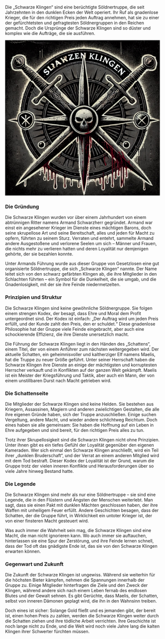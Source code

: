 Die „Schwarze Klingen“ sind eine berüchtigte Söldnertruppe, die seit Jahrzehnten in den dunklen Ecken der Welt operiert. Ihr Ruf als gnadenlose Krieger, die für den richtigen Preis jeden Auftrag annehmen, hat sie zu einer der gefürchtetsten und gefragtesten Söldnergruppen in den Reichen gemacht. Doch die Ursprünge der Schwarze Klingen sind so düster und komplex wie die Aufträge, die sie ausführen.

![Schwarze Klingen|250](Spieler/Kriv/Schwarze-Klingen.jpg)

### Die Gründung
Die Schwarze Klingen wurden vor über einem Jahrhundert von einem abtrünnigen Ritter namens Armand Schwarzherr gegründet. Armand war einst ein angesehener Krieger im Dienste eines mächtigen Barons, doch seine skrupellose Art und seine Bereitschaft, alles und jeden für Macht zu opfern, führten zu seinem Sturz. Verraten und entehrt, sammelte Armand andere Ausgestoßene und verlorene Seelen um sich – Männer und Frauen, die nichts mehr zu verlieren hatten und deren Loyalität nur demjenigen gehörte, der sie bezahlen konnte.

Unter Armands Führung wurde aus dieser Gruppe von Gesetzlosen eine gut organisierte Söldnertruppe, die sich „Schwarze Klingen“ nannte. Der Name leitet sich von den schwarz gefärbten Klingen ab, die ihre Mitglieder in den Schlachten führten – ein Symbol für die Dunkelheit, die sie umgab, und die Gnadenlosigkeit, mit der sie ihre Feinde niedermetzelten.

### Prinzipien und Struktur
Die Schwarze Klingen sind keine gewöhnliche Söldnergruppe. Sie folgen einem strengen Kodex, der besagt, dass Ehre und Moral dem Profit untergeordnet sind. Der Kodex ist einfach: „Der Auftrag wird um jeden Preis erfüllt, und der Kunde zahlt den Preis, den er schuldet.“ Diese gnadenlose Philosophie hat der Gruppe viele Feinde eingebracht, aber auch eine schockierende Effizienz, die ihre Dienste unersetzlich macht.

Die Führung der Schwarze Klingen liegt in den Händen des „Schattens“, einem Titel, der von einem Anführer zum nächsten weitergegeben wird. Der aktuelle Schatten, ein geheimnisvoller und kaltherziger Elf namens Maelis, hat die Truppe zu neuer Größe geführt. Unter seiner Herrschaft haben die Schwarze Klingen ihre Dienste an einige der mächtigsten und korruptesten Herrscher verkauft und in Konflikten auf der ganzen Welt gekämpft. Maelis ist ein Meister der Kriegsführung und Taktik, aber auch ein Mann, der von einem unstillbaren Durst nach Macht getrieben wird.

### Die Schattenseite
Die Mitglieder der Schwarze Klingen sind keine Helden. Sie bestehen aus Kriegern, Assassinen, Magiern und anderen zwielichtigen Gestalten, die alle ihre eigenen Gründe haben, sich der Truppe anzuschließen. Einige suchen Vergeltung, andere Macht, und wieder andere schlichtweg Reichtum. Doch eines haben sie alle gemeinsam: Sie haben die Hoffnung auf ein Leben in Ehre aufgegeben und sind bereit, für den richtigen Preis alles zu tun.

Trotz ihrer Skrupellosigkeit sind die Schwarzn Klingen nicht ohne Prinzipien. Unter ihnen gibt es ein tiefes Gefühl der Loyalität gegenüber den eigenen Kameraden. Wer sich einmal den Schwarze Klingen anschließt, wird ein Teil ihrer „dunklen Bruderschaft“, und der Verrat an einem anderen Mitglied wird mit dem Tod bestraft. Dieser Kodex der Loyalität ist der Grund, warum die Gruppe trotz der vielen inneren Konflikte und Herausforderungen über so viele Jahre hinweg Bestand hatte.

### Die Legende
Die Schwarze Klingen sind mehr als nur eine Söldnertruppe – sie sind eine Legende, die in den Flüstern und Ängsten der Menschen weiterlebt. Man sagt, dass sie einen Pakt mit dunklen Mächten geschlossen haben, der ihre Waffen mit unheiligem Feuer erfüllt. Andere Geschichten besagen, dass der Schatten, der die Gruppe führt, in Wirklichkeit ein untoter Krieger ist, der von einer finsteren Macht gesteuert wird.

Was auch immer die Wahrheit sein mag, die Schwarze Klingen sind eine Macht, die man nicht ignorieren kann. Wo auch immer sie auftauchen, hinterlassen sie eine Spur der Zerstörung, und ihre Feinde lernen schnell, dass der Tod oft das gnädigste Ende ist, das sie von den Schwarze Klingen erwarten können.

### Gegenwart und Zukunft
Die Zukunft der Schwarze Klingen ist ungewiss. Während sie weiterhin für die höchsten Bieter kämpfen, nehmen die Spannungen innerhalb der Gruppe zu. Einige Mitglieder hinterfragen die Ziele und den Zweck der Klingen, während andere sich nach einem Leben fernab des endlosen Blutes und der Gewalt sehnen. Es gibt Gerüchte, dass Maelis, der Schatten, selbst von inneren Dämonen geplagt wird, die ihn in den Wahnsinn treiben.

Doch eines ist sicher: Solange Gold fließt und es jemanden gibt, der bereit ist, einen hohen Preis zu zahlen, werden die Schwarze Klingen weiter durch die Schatten ziehen und ihre tödliche Arbeit verrichten. Ihre Geschichte ist noch lange nicht zu Ende, und die Welt wird noch viele Jahre lang die kalten Klingen ihrer Schwerter fürchten müssen.